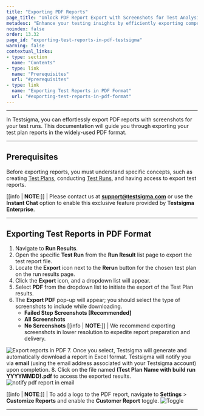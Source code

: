 ```yaml
---
title: "Exporting PDF Reports"
page_title: "Unlock PDF Report Export with Screenshots for Test Analysis."
metadesc: "Enhance your testing insights by efficiently exporting comprehensive PDF reports with screenshots for in-depth test analysis. Follow simple steps."
noindex: false
order: 13.32
page_id: "exporting-test-reports-in-pdf-testsigma"
warning: false
contextual_links:
- type: section
  name: "Contents"
- type: link
  name: "Prerequisites"
  url: "#prerequisites"
- type: link
  name: "Exporting Test Reports in PDF Format"
  url: "#exporting-test-reports-in-pdf-format"
---
```


---

In Testsigma, you can effortlessly export PDF reports with screenshots for your test runs. This documentation will guide you through exporting your test plan reports in the widely-used PDF format.

---

## **Prerequisites**

Before exporting reports, you must understand specific concepts, such as creating [Test Plans](https://testsigma.com/docs/test-management/test-plans/overview/), conducting [Test Runs](https://testsigma.com/docs/reports/runs/overview/), and having access to export test reports.

[[info | **NOTE**:]]
| Please contact us at **support@testsigma.com** or use the **Instant Chat** option to enable this exclusive feature provided by **Testsigma Enterprise**.

---

## **Exporting Test Reports in PDF Format**

1. Navigate to **Run Results**.
2. Open the specific **Test Run** from the **Run Result** list page to export the test report file.
3. Locate the **Export** icon next to the **Rerun** button for the chosen test plan on the run results page.
4. Click the **Export** icon, and a dropdown list will appear.
5. Select **PDF** from the dropdown list to initiate the export of the Test Plan results. 
6. The **Export PDF** pop-up will appear; you should select the type of screenshots to include while downloading. 
     - **Failed Step Screenshots [Recommended]**
     - **All Screenshots**
     - **No Screenshots** 
[[info | **NOTE**:]]
| We recommend exporting screenshots in lower resolution to expedite report preparation and delivery.

![Export reports in PDF](https://s3.amazonaws.com/static-docs.testsigma.com/new_images/projects/applications/exporting_reports_pdf.gif)
7. Once you select, Testsigma will generate and automatically download a report in Excel format. Testsigma will notify you via **email** (using the email address associated with your Testsigma account) upon completion.
8. Click on the file named **(Test Plan Name with build run YYYYMMDD).pdf** to access the exported results. ![notify pdf report in email](https://s3.amazonaws.com/static-docs.testsigma.com/new_images/projects/applications/notify_pdf_exportrepot.png)

[[info | **NOTE**:]]
| To add a logo to the PDF report, navigate to **Settings** > **Customize Reports** and enable the **Customer Report** toggle. ![Toggle](https://s3.amazonaws.com/static-docs.testsigma.com/new_images/projects/applications/toggle.png)

---

